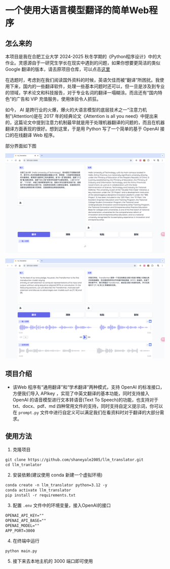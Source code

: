 # 一个使用大语言模型翻译的简单Web程序

## 怎么来的

本项目是我在合肥工业大学 2024-2025 秋冬学期的《Python程序设计》中的大作业。灵感源自于一研究生学长在现实中遇到的问题，如果你想要更简洁的类似 Google 翻译的版本，请去原项目仓库，可以点击[这里](https://github.com/Eslzzyl/LLM-Translator)

在选题时，考虑到在我们阅读国外资料的时候，英语欠佳而被“翻译”所困扰。我使用下来，国内的一些翻译软件，处理一些基本问题时还可以，但一旦是涉及到专业的领域，学术论文和科技报告，对于专业名词的翻译一塌糊涂。而且还有“国内特色”的广告和 VIP 充值服务，使用体验令人抓狂。

如今， AI 是跨行业的火爆，爆火的大语言模型的底层技术之一“注意力机制”(Attention)是在 2017 年的经典论文《Attention is all you need》中提出来的，这篇论文中提到注意力机制最早就是用于处理机器翻译的问题的，而且在机器翻译方面表现的很好。想到这里，于是用 Python 写了一个简单的基于 OpenAI 接口的在线翻译 Web 程序。

部分界面如下图

![alt text](./images/image1.png)

![alt text](./images/image2.png)

## 项目介绍

- 该Web 程序有“通用翻译”和“学术翻译”两种模式，支持 OpenAI 的标准接口，方便我们导入 APIkey ，实现了中英文翻译的基本功能，同时支持接入 OpenAI 的语音模型进行文本转语音(Text To Speech)的功能，也支持对于 txt、docx、pdf、md 四种常用文件的支持，同时支持自定义提示词，你可以在 `prompt.py` 文件中进行自定义可以满足我们在看资料时对于翻译的大部分需求。

## 使用方法

1. 克隆项目
```
git clone https://github.com/shaneyale2005/llm_translator.git
cd llm_tranlator
```

2. 安装依赖(建议使用 conda 新建一个虚拟环境)
```
conda create -n llm_translator python=3.12 -y
conda activate llm_translator
pip install -r requirements.txt
```

3. 配置 `.env` 文件中的环境变量，接入OpenAI的接口
```
OPENAI_API_KEY=""
OPENAI_API_BASE=""
OPENAI_MODEL=""
APP_PORT=3000
```

4. 在终端中运行
```
python main.py
```

5. 接下来去本地主机的 3000 端口即可使用



